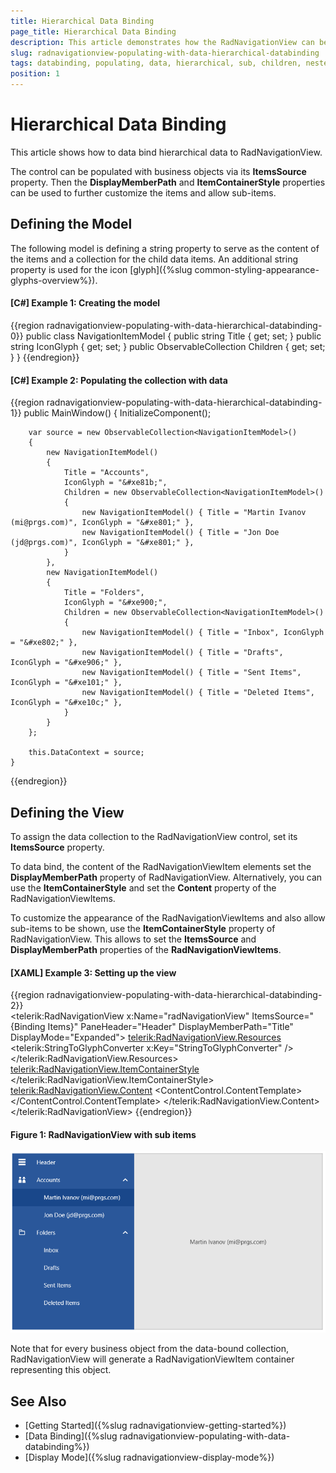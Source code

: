 ```yaml
---
title: Hierarchical Data Binding
page_title: Hierarchical Data Binding
description: This article demonstrates how the RadNavigationView can be bound to a hierarchical collection of custom objects in order to get a menu with nested child items.
slug: radnavigationview-populating-with-data-hierarchical-databinding
tags: databinding, populating, data, hierarchical, sub, children, neste
position: 1
---
```


# Hierarchical Data Binding

This article shows how to data bind hierarchical data to RadNavigationView.

The control can be populated with business objects via its __ItemsSource__ property. Then the __DisplayMemberPath__ and __ItemContainerStyle__ properties can be used to further customize the items and allow sub-items.

## Defining the Model

The following model is defining a string property to serve as the content of the items and a collection for the child data items. An additional string property is used for the icon [glyph]({%slug common-styling-appearance-glyphs-overview%}).

#### __[C#] Example 1: Creating the model__
{{region radnavigationview-populating-with-data-hierarchical-databinding-0}}
	public class NavigationItemModel
    {
        public string Title { get; set; }
        public string IconGlyph { get; set; }
        public ObservableCollection<NavigationItemModel> Children { get; set; }
    }
{{endregion}}

#### __[C#] Example 2: Populating the collection with data__
{{region radnavigationview-populating-with-data-hierarchical-databinding-1}}
	public MainWindow()
	{
		InitializeComponent();
		
		var source = new ObservableCollection<NavigationItemModel>()
		{
			new NavigationItemModel() 
			{
				Title = "Accounts",
				IconGlyph = "&#xe81b;",
				Children = new ObservableCollection<NavigationItemModel>()
				{
					new NavigationItemModel() { Title = "Martin Ivanov (mi@prgs.com)", IconGlyph = "&#xe801;" },
					new NavigationItemModel() { Title = "Jon Doe (jd@prgs.com)", IconGlyph = "&#xe801;" },
				}
			},
			new NavigationItemModel()
			{
				Title = "Folders",
				IconGlyph = "&#xe900;",
				Children = new ObservableCollection<NavigationItemModel>()
				{
					new NavigationItemModel() { Title = "Inbox", IconGlyph = "&#xe802;" },
					new NavigationItemModel() { Title = "Drafts", IconGlyph = "&#xe906;" },
					new NavigationItemModel() { Title = "Sent Items", IconGlyph = "&#xe101;" },
					new NavigationItemModel() { Title = "Deleted Items", IconGlyph = "&#xe10c;" },
				}
			}
		};
		
		this.DataContext = source;
	}
{{endregion}}

## Defining the View

To assign the data collection to the RadNavigationView control, set its __ItemsSource__ property.

To data bind, the content of the RadNavigationViewItem elements set the __DisplayMemberPath__ property of RadNavigationView. Alternatively, you can use the __ItemContainerStyle__ and set the __Content__ property of the RadNavigationViewItems.

To customize the appearance of the RadNavigationViewItems and also allow sub-items to be shown, use the __ItemContainerStyle__ property of RadNavigationView. This allows to set the __ItemsSource__  and __DisplayMemberPath__ properties of the __RadNavigationViewItems__.

#### __[XAML] Example 3: Setting up the view__
{{region radnavigationview-populating-with-data-hierarchical-databinding-2}}	
	<telerik:RadNavigationView x:Name="radNavigationView" 
							   ItemsSource="{Binding Items}" 
							   PaneHeader="Header"
							   DisplayMemberPath="Title"
							   DisplayMode="Expanded">
		<telerik:RadNavigationView.Resources>
			<telerik:StringToGlyphConverter x:Key="StringToGlyphConverter" />
		</telerik:RadNavigationView.Resources>
		<telerik:RadNavigationView.ItemContainerStyle>
			<!-- If you are using the NoXaml binaries, you will have to base the style on the default one for the theme like so: 
			<Style TargetType="telerik:RadNavigationViewItem" BasedOn="{StaticResource RadNavigationViewItemStyle}">-->
			<Style TargetType="telerik:RadNavigationViewItem">
				<Setter Property="ItemsSource" Value="{Binding Children}" />
				<Setter Property="DisplayMemberPath" Value="Title" />
				<Setter Property="Icon" Value="{Binding IconGlyph}" />
				<Setter Property="IconTemplate">
					<Setter.Value>
						<DataTemplate>
							<telerik:RadGlyph Glyph="{Binding Converter={StaticResource StringToGlyphConverter}}" />
						</DataTemplate>
					</Setter.Value>
				</Setter>                   
			</Style>
		</telerik:RadNavigationView.ItemContainerStyle>
		<telerik:RadNavigationView.Content>
			<ContentControl Content="{Binding SelectedItem, ElementName=radNavigationView}">
				<ContentControl.ContentTemplate>
					 <DataTemplate>
						<TextBlock HorizontalAlignment="Center" VerticalAlignment="Center" Text="{Binding Title}" />
					</DataTemplate>
				</ContentControl.ContentTemplate>
			</ContentControl>
		</telerik:RadNavigationView.Content>
	</telerik:RadNavigationView>
{{endregion}}

#### Figure 1: RadNavigationView with sub items
![](images/radnavigationview-populating-with-data-hierarchical-databinding-0.png)

Note that for every business object from the data-bound collection, RadNavigationView will generate a RadNavigationViewItem container representing this object.

## See Also 
* [Getting Started]({%slug radnavigationview-getting-started%})
* [Data Binding]({%slug radnavigationview-populating-with-data-databinding%})
* [Display Mode]({%slug radnavigationview-display-mode%})
